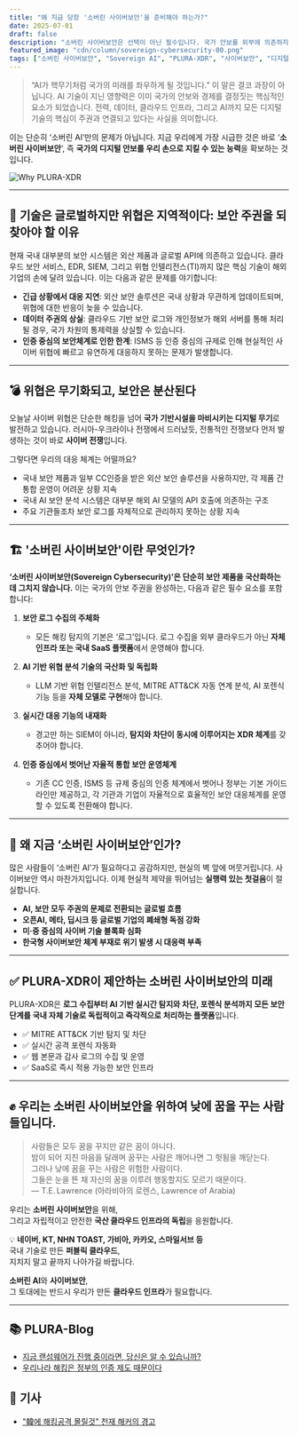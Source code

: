 ```yaml
---
title: "왜 지금 당장 '소버린 사이버보안'을 준비해야 하는가?"
date: 2025-07-01
draft: false
description: "소버린 사이버보안은 선택이 아닌 필수입니다. 국가 안보를 외부에 의존하지 않고 우리 스스로 지켜야 합니다."
featured_image: "cdn/column/sovereign-cybersecurity-00.png"
tags: ["소버린 사이버보안", "Sovereign AI", "PLURA-XDR", "사이버보안", "디지털 주권", "AI 보안"]
---
```


> “AI가 핵무기처럼 국가의 미래를 좌우하게 될 것입니다.”
> 이 말은 결코 과장이 아닙니다. AI 기술이 지닌 영향력은 이미 국가의 안보와 경제를 결정짓는 핵심적인 요소가 되었습니다.
> 전력, 데이터, 클라우드 인프라, 그리고 AI까지 모든 디지털 기술의 핵심이 주권과 연결되고 있다는 사실을 의미합니다.

이는 단순히 ‘소버린 AI’만의 문제가 아닙니다.
지금 우리에게 가장 시급한 것은 바로 ‘**소버린 사이버보안**’,
즉 **국가의 디지털 안보를 우리 손으로 지킬 수 있는 능력**을 확보하는 것입니다.

<!--more-->

![Why PLURA-XDR](https://blog.plura.io/cdn/column/sovereign-cybersecurity-00.png)

---

## 🧠 기술은 글로벌하지만 위협은 지역적이다: **보안 주권을 되찾아야 할 이유**

현재 국내 대부분의 보안 시스템은 외산 제품과 글로벌 API에 의존하고 있습니다. 클라우드 보안 서비스, EDR, SIEM, 그리고 위협 인텔리전스(TI)까지 많은 핵심 기술이 해외 기업의 손에 달려 있습니다. 이는 다음과 같은 문제를 야기합니다:

* **긴급 상황에서 대응 지연**: 외산 보안 솔루션은 국내 상황과 무관하게 업데이트되며, 위협에 대한 반응이 늦을 수 있습니다.
* **데이터 주권의 상실**: 클라우드 기반 보안 로그와 개인정보가 해외 서버를 통해 처리될 경우, 국가 차원의 통제력을 상실할 수 있습니다.
* **인증 중심의 보안체계로 인한 한계**: ISMS 등 인증 중심의 규제로 인해 현실적인 사이버 위협에 빠르고 유연하게 대응하지 못하는 문제가 발생합니다.

---

## 💣 위협은 무기화되고, 보안은 분산된다

오늘날 사이버 위협은 단순한 해킹을 넘어 **국가 기반시설을 마비시키는 디지털 무기**로 발전하고 있습니다. 러시아-우크라이나 전쟁에서 드러났듯, 전통적인 전쟁보다 먼저 발생하는 것이 바로 **사이버 전쟁**입니다.

그렇다면 우리의 대응 체계는 어떨까요?

* 국내 보안 제품과 일부 CC인증을 받은 외산 보안 솔루션을 사용하지만, 각 제품 간 통합 운영이 어려운 상황 지속
* 국내 AI 보안 분석 시스템은 대부분 해외 AI 모델의 API 호출에 의존하는 구조
* 주요 기관들조차 보안 로그를 자체적으로 관리하지 못하는 상황 지속

---

## 🏗️ '소버린 사이버보안'이란 무엇인가?

**‘소버린 사이버보안(Sovereign Cybersecurity)’은 단순히 보안 제품을 국산화하는 데 그치지 않습니다.**
이는 국가의 안보 주권을 완성하는, 다음과 같은 필수 요소를 포함합니다:

1. **보안 로그 수집의 주체화**

   * 모든 해킹 탐지의 기본은 ‘로그’입니다. 로그 수집을 외부 클라우드가 아닌 **자체 인프라 또는 국내 SaaS 플랫폼**에서 운영해야 합니다.

2. **AI 기반 위협 분석 기술의 국산화 및 독립화**

   * LLM 기반 위협 인텔리전스 분석, MITRE ATT\&CK 자동 연계 분석, AI 포렌식 기능 등을 **자체 모델로 구현**해야 합니다.

3. **실시간 대응 기능의 내재화**

   * 경고만 하는 SIEM이 아니라, **탐지와 차단이 동시에 이루어지는 XDR 체계**를 갖추어야 합니다.

4. **인증 중심에서 벗어난 자율적 통합 보안 운영체계**

   * 기존 CC 인증, ISMS 등 규제 중심의 인증 체계에서 벗어나 정부는 기본 가이드라인만 제공하고, 각 기관과 기업이 자율적으로 효율적인 보안 대응체계를 운영할 수 있도록 전환해야 합니다.

---

## 💬 왜 지금 ‘소버린 사이버보안’인가?

많은 사람들이 ‘소버린 AI’가 필요하다고 공감하지만, 현실의 벽 앞에 머뭇거립니다.
사이버보안 역시 마찬가지입니다. 이제 현실적 제약을 뛰어넘는 **실행력 있는 첫걸음**이 절실합니다.

* **AI, 보안 모두 주권의 문제로 전환되는 글로벌 흐름**
* **오픈AI, 메타, 딥시크 등 글로벌 기업의 폐쇄형 독점 강화**
* **미·중 중심의 사이버 기술 블록화 심화**
* **한국형 사이버보안 체계 부재로 위기 발생 시 대응력 부족**

---

## ✅ PLURA-XDR이 제안하는 소버린 사이버보안의 미래

PLURA-XDR은 **로그 수집부터 AI 기반 실시간 탐지와 차단, 포렌식 분석까지 모든 보안 단계를 국내 자체 기술로 독립적이고 즉각적으로 처리하는 플랫폼**입니다.

* ✅ MITRE ATT\&CK 기반 탐지 및 차단
* ✅ 실시간 공격 포렌식 자동화
* ✅ 웹 본문과 감사 로그의 수집 및 운영
* ✅ SaaS로 즉시 적용 가능한 보안 인프라

---

## ✊ 우리는 소버린 사이버보안을 위하여 낮에 꿈을 꾸는 사람들입니다.

> 사람들은 모두 꿈을 꾸지만 같은 꿈이 아니다.  
> 밤이 되어 지친 마음을 달래며 꿈꾸는 사람은 깨어나면 그 헛됨을 깨닫는다.  
> 그러나 낮에 꿈을 꾸는 사람은 위험한 사람이다.  
> 그들은 눈을 뜬 채 자신의 꿈을 이루려 행동할지도 모르기 때문이다.  
> — T.E. Lawrence (아라비아의 로렌스, Lawrence of Arabia)

우리는 **소버린 사이버보안**을 위해,  
그리고 자립적이고 안전한 **국산 클라우드 인프라의 독립**을 응원합니다.

💡 **네이버, KT, NHN TOAST, 가비아, 카카오, 스마일서브 등**  
국내 기술로 만든 **퍼블릭 클라우드**,  
지치지 말고 끝까지 나아가길 바랍니다.

**소버린 AI**와 **사이버보안**,  
그 토대에는 반드시 우리가 만든 **클라우드 인프라**가 필요합니다.

---

## 📚 PLURA-Blog

- [지금 랜섬웨어가 진행 중이라면, 당신은 알 수 있습니까?](https://blog.plura.io/ko/column/why-plura-xdr-merit-ransomware/)  
- [우리나라 해킹은 정부의 인증 제도 때문이다](https://blog.plura.io/ko/column/policy-proposal/)  

## 📰 기사
- ["韓에 해킹공격 몰릴것" 천재 해커의 경고](https://n.news.naver.com/mnews/article/009/0005517248)
